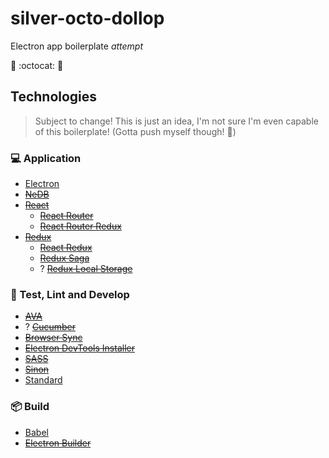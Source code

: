 # silver-octo-dollop
Electron app boilerplate _attempt_

:fork_and_knife: :octocat: :hankey:

## Technologies
> Subject to change! This is just an idea, I'm not sure I'm even capable of this boilerplate! (Gotta push myself though! :triumph:)

### :computer: Application
* [Electron](https://electron.atom.io/)
* [~~NeDB~~](https://github.com/louischatriot/nedb)
* [~~React~~](https://facebook.github.io/react/)
  * [~~React Router~~](https://github.com/ReactTraining/react-router)
  * [~~React Router Redux~~](https://github.com/reactjs/react-router-redux)
* [~~Redux~~](http://redux.js.org/)
  * [~~React Redux~~](https://github.com/reactjs/react-redux)
  * [~~Redux Saga~~](https://github.com/redux-saga/redux-saga)
  * ? [~~Redux Local Storage~~](https://github.com/elgerlambert/redux-localstorage)

### :construction: Test, Lint and Develop
* [~~AVA~~](https://github.com/avajs/ava)
* ? [~~Cucumber~~](https://cucumber.io/)
* [~~Browser Sync~~](https://browsersync.io/)
* [~~Electron DevTools Installer~~](https://github.com/bradstewart/electron-devtools-installer)
* [~~SASS~~](http://sass-lang.com/)
* [~~Sinon~~](http://sinonjs.org/)
* [Standard](http://standardjs.com/)

### :package: Build
* [Babel](https://babeljs.io/)
* [~~Electron Builder~~](https://github.com/electron-userland/electron-builder)
